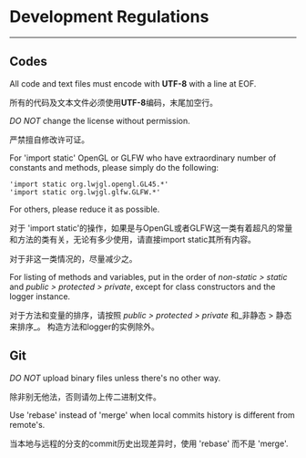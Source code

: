 # Development Regulations
---
## Codes
All code and text files must encode with **UTF-8** with a line at EOF.

所有的代码及文本文件必须使用**UTF-8**编码，末尾加空行。

_DO NOT_ change the license without permission.

严禁擅自修改许可证。

For 'import static' OpenGL or GLFW who have extraordinary number of constants and methods, please simply do the following:

	'import static org.lwjgl.opengl.GL45.*'
	'import static org.lwjgl.glfw.GLFW.*'

For others, please reduce it as possible.

对于 'import static'的操作，如果是与OpenGL或者GLFW这一类有着超凡的常量和方法的类有关，无论有多少使用，请直接import static其所有内容。

对于非这一类情况的，尽量减少之。

For listing of methods and variables, put in the order of _non-static > static_ and _public > protected > private_, except for class constructors and the logger instance.

对于方法和变量的排序，请按照 _public > protected > private_ 和_非静态 > 静态来排序_。 构造方法和logger的实例除外。

## Git
_DO NOT_ upload binary files unless there's no other way.

除非别无他法，否则请勿上传二进制文件。

Use 'rebase' instead of 'merge' when local commits history is different from remote's.

当本地与远程的分支的commit历史出现差异时，使用 'rebase' 而不是 'merge'.
